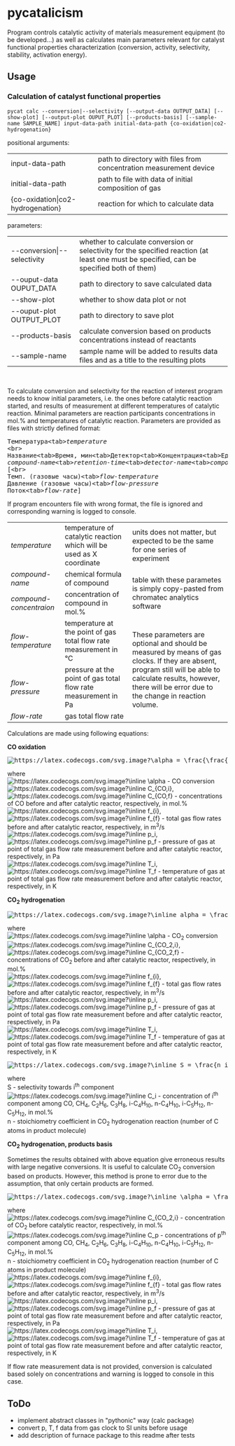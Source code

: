 <h1>pycatalicism</h1>
<p>Program controls catalytic activity of materials measurement equipment (to be developed...) as well as calculates main parameters relevant for catalyst functional properties characterization (conversion, activity, selectivity, stability, activation energy).</p>
<h2>Usage</h2>
<h3>Calculation of catalyst functional properties</h3>
<p><code>pycat calc --conversion|--selectivity [--output-data OUTPUT_DATA] [--show-plot] [--output-plot OUPUT_PLOT] [--products-basis] [--sample-name SAMPLE_NAME] input-data-path initial-data-path {co-oxidation|co2-hydrogenation}</code></p>
<p>positional arguments:</p>
<table>
  <tr>
    <td>input-data-path</td>
    <td>path to directory with files from concentration measurement device</td>
  </tr>
  <tr>
    <td>initial-data-path</td>
    <td>path to file with data of initial composition of gas</td>
  </tr>
  <tr>
    <td>{co-oxidation|co2-hydrogenation}</td>
    <td>reaction for which to calculate data</td>
  </tr>
</table>
<p>parameters:</p>
<table>
  <tr>
    <td>--conversion|--selectivity</td>
    <td>whether to calculate conversion or selectivity for the specified reaction (at least one must be specified, can be specified both of them)</td>
  </tr>
  <tr>
    <td>--ouput-data OUPUT_DATA</td>
    <td>path to directory to save calculated data</td>
  </tr>
  <tr>
    <td>--show-plot</td>
    <td>whether to show data plot or not</td>
  </tr>
  <tr>
    <td>--ouput-plot OUTPUT_PLOT</td>
    <td>path to directory to save plot</td>
  </tr>
  <tr>
    <td>--products-basis</td>
    <td>calculate conversion based on products concentrations instead of reactants</td>
  </tr>
  <tr>
    <td>--sample-name</td>
    <td>sample name will be added to results data files and as a title to the resulting plots</td>
  </tr>
</table>
<br>
<p>To calculate conversion and selectivity for the reaction of interest program needs to know initial parameters, i.e. the ones before catalytic reaction started, and results of measurement at different temperatures of catalytic reaction. Minimal parameters are reaction participants concentrations in mol.% and temperatures of catalytic reaction. Parameters are provided as files with strictly defined format:</p>
<div><pre>
Температура&lt;tab&gt;<i>temperature</i>
&lt;br&gt;
Название&lt;tab&gt;Время, мин&lt;tab&gt;Детектор&lt;tab&gt;Концентрация&lt;tab&gt;Ед, измерения&lt;tab&gt;Площадь&lt;tab&gt;Высота
<i>compound-name</i>&lt;tab&gt;<i>retention-time</i>&lt;tab&gt;<i>detector-name</i>&lt;tab&gt;<i>compound-concentration</i>&lt;tab&gt;<i>concentration-units</i>&lt;tab&gt;<i>peak-area</i>&lt;tab&gt;<i>peak-height</i>
[&lt;br&gt;
Темп. (газовые часы)&lt;tab&gt;<i>flow-temperature</i>
Давление (газовые часы)&lt;tab&gt;<i>flow-pressure</i>
Поток&lt;tab&gt;<i>flow-rate</i>]
</pre></div>
<p>If program encounters file with wrong format, the file is ignored and corresponding warning is logged to console.</p>
<table>
  <tr>
    <td><i>temperature</i></td>
    <td>temperature of catalytic reaction which will be used as X coordinate</td>
    <td>units does not matter, but expected to be the same for one series of experiment</td>
  </tr>
  <tr>
    <td><i>compound-name</i></td>
    <td>chemical formula of compound</td>
    <td rowspan="2">table with these parametes is simply copy-pasted from chromatec analytics software</td>
  </tr>
  <tr>
    <td><i>compound-concentraion</i></td>
    <td>concentration of compound in mol.%</td>
  </tr>
  <tr>
    <td><i>flow-temperature</i></td>
    <td>temperature at the point of gas total flow rate measurement in °C</td>
    <td rowspan="3">These parameters are optional and should be measured by means of gas clocks. If they are absent, program still will be able to calculate results, however, there will be error due to the change in reaction volume.</td>
  </tr>
  <tr>
    <td><i>flow-pressure</i></td>
    <td>pressure at the point of gas total flow rate measurement in Pa</td>
  </tr>
  <tr>
    <td><i>flow-rate</i></td>
    <td>gas total flow rate</td>
  </tr>
</table>
<p>Calculations are made using following equations:</p>
<p><b>CO oxidation</b></p>
<pre><img src="https://latex.codecogs.com/svg.image?\alpha&space;=&space;\frac{\frac{p_{i}\cdot&space;f_{i}}{T_{i}}\cdot&space;C_{CO,i}&space;-&space;\frac{p_f\cdot&space;f_f}{T_f}\cdot&space;C_{CO,f}}{\frac{p_{i}\cdot&space;f_{i}}{T_{i}}\cdot&space;C_{CO,i}}" title="https://latex.codecogs.com/svg.image?\alpha = \frac{\frac{p_{i}\cdot f_{i}}{T_{i}}\cdot C_{CO,i} - \frac{p_f\cdot f_f}{T_f}\cdot C_{CO,f}}{\frac{p_{i}\cdot f_{i}}{T_{i}}\cdot C_{CO,i}}" /></pre>
<p>
  where<br>
  <img src="https://latex.codecogs.com/svg.image?\inline&space;\alpha" title="https://latex.codecogs.com/svg.image?\inline \alpha" /> - CO conversion<br>
  <img src="https://latex.codecogs.com/svg.image?\inline&space;C_{CO,i}" title="https://latex.codecogs.com/svg.image?\inline C_{CO,i}" />, <img src="https://latex.codecogs.com/svg.image?\inline&space;C_{CO,f}" title="https://latex.codecogs.com/svg.image?\inline C_{CO,f}" /> - concentrations of CO before and after catalytic reactor, respectively, in mol.%<br>
  <img src="https://latex.codecogs.com/svg.image?\inline&space;f_{i}" title="https://latex.codecogs.com/svg.image?\inline f_{i}" />, <img src="https://latex.codecogs.com/svg.image?\inline&space;f_{f}" title="https://latex.codecogs.com/svg.image?\inline f_{f}" /> - total gas flow rates before and after catalytic reactor, respectively, in m<sup>3</sup>/s<br>
  <img src="https://latex.codecogs.com/svg.image?\inline&space;p_i" title="https://latex.codecogs.com/svg.image?\inline p_i" />, <img src="https://latex.codecogs.com/svg.image?\inline&space;p_f" title="https://latex.codecogs.com/svg.image?\inline p_f" /> - pressure of gas at point of total gas flow rate measurement before and after catalytic reactor, respectively, in Pa<br>
  <img src="https://latex.codecogs.com/svg.image?\inline&space;T_i" title="https://latex.codecogs.com/svg.image?\inline T_i" />, <img src="https://latex.codecogs.com/svg.image?\inline&space;T_f" title="https://latex.codecogs.com/svg.image?\inline T_f" /> - temperature of gas at point of total gas flow rate measurement before and after catalytic reactor, respectively, in K
</p>
<p><b>CO<sub>2</sub> hydrogenation</b></p>
<pre><img src="https://latex.codecogs.com/svg.image?\inline&space;alpha&space;=&space;\frac{\frac{p_{i}\cdot&space;f_{i}}{T_{i}}\cdot&space;C_{CO_2,i}&space;-&space;\frac{p_f\cdot&space;f_f}{T_f}\cdot&space;C_{CO_2,f}}{\frac{p_{i}\cdot&space;f_{i}}{T_{i}}\cdot&space;C_{CO_2,i}}" title="https://latex.codecogs.com/svg.image?\inline alpha = \frac{\frac{p_{i}\cdot f_{i}}{T_{i}}\cdot C_{CO_2,i} - \frac{p_f\cdot f_f}{T_f}\cdot C_{CO_2,f}}{\frac{p_{i}\cdot f_{i}}{T_{i}}\cdot C_{CO_2,i}}" /></pre>
<p>
  where<br>
  <img src="https://latex.codecogs.com/svg.image?\inline&space;\alpha" title="https://latex.codecogs.com/svg.image?\inline \alpha" /> - CO<sub>2</sub> conversion<br>
  <img src="https://latex.codecogs.com/svg.image?\inline&space;C_{CO_2,i}" title="https://latex.codecogs.com/svg.image?\inline C_{CO_2,i}" />, <img src="https://latex.codecogs.com/svg.image?\inline&space;C_{CO_2,f}" title="https://latex.codecogs.com/svg.image?\inline C_{CO_2,f}" /> - concentrations of CO<sub>2</sub> before and after catalytic reactor, respectively, in mol.%<br>
  <img src="https://latex.codecogs.com/svg.image?\inline&space;f_{i}" title="https://latex.codecogs.com/svg.image?\inline f_{i}" />, <img src="https://latex.codecogs.com/svg.image?\inline&space;f_{f}" title="https://latex.codecogs.com/svg.image?\inline f_{f}" /> - total gas flow rates before and after catalytic reactor, respectively, in m<sup>3</sup>/s<br>
  <img src="https://latex.codecogs.com/svg.image?\inline&space;p_i" title="https://latex.codecogs.com/svg.image?\inline p_i" />, <img src="https://latex.codecogs.com/svg.image?\inline&space;p_f" title="https://latex.codecogs.com/svg.image?\inline p_f" /> - pressure of gas at point of total gas flow rate measurement before and after catalytic reactor, respectively, in Pa<br>
  <img src="https://latex.codecogs.com/svg.image?\inline&space;T_i" title="https://latex.codecogs.com/svg.image?\inline T_i" />, <img src="https://latex.codecogs.com/svg.image?\inline&space;T_f" title="https://latex.codecogs.com/svg.image?\inline T_f" /> - temperature of gas at point of total gas flow rate measurement before and after catalytic reactor, respectively, in K
</p>
<pre><img src="https://latex.codecogs.com/svg.image?\inline&space;S&space;=&space;\frac{n_i\cdot&space;C_i}{\sum&space;n_i\cdot&space;C_i}" title="https://latex.codecogs.com/svg.image?\inline S = \frac{n_i\cdot C_i}{\sum n_i\cdot C_i}" /></pre>
<p>
  where<br>
  S - selectivity towards i<sup>th</sup> component<br>
  <img src="https://latex.codecogs.com/svg.image?\inline&space;C_i" title="https://latex.codecogs.com/svg.image?\inline C_i" /> - concentration of i<sup>th</sup> component among CO, CH<sub>4</sub>, C<sub>2</sub>H<sub>6</sub>, C<sub>3</sub>H<sub>8</sub>, i-C<sub>4</sub>H<sub>10</sub>, n-C<sub>4</sub>H<sub>10</sub>, i-C<sub>5</sub>H<sub>12</sub>, n-C<sub>5</sub>H<sub>12</sub>, in mol.%<br>
  n - stoichiometry coefficient in CO<sub>2</sub> hydrogenation reaction (number of C atoms in product molecule)
</p>
<p><b>CO<sub>2</sub> hydrogenation, products basis</b></p>
<p>Sometimes the results obtained with above equation give erroneous results with large negative conversions. It is useful to calculate CO<sub>2</sub> conversion based on products. However, this method is prone to error due to the assumption, that only certain products are formed.</p>
<pre><img src="https://latex.codecogs.com/svg.image?\inline&space;\alpha&space;=&space;\frac{\sum{n_p\cdot&space;C_p}}{C_{CO_2,i}}\cdot&space;\frac{p_f&space;\cdot&space;f_f&space;\cdot&space;T_i}{p_i&space;\cdot&space;f_i&space;\cdot&space;T_f}" title="https://latex.codecogs.com/svg.image?\inline \alpha = \frac{\sum{n_p\cdot C_p}}{C_{CO_2,i}}\cdot \frac{p_f \cdot f_f \cdot T_i}{p_i \cdot f_i \cdot T_f}" /></pre>
<p>
  where<br>
  <img src="https://latex.codecogs.com/svg.image?\inline&space;C_{CO_2,i}" title="https://latex.codecogs.com/svg.image?\inline C_{CO_2,i}" /> - concentration of CO<sub>2</sub> before catalytic reactor, respectively, in mol.%<br>
  <img src="https://latex.codecogs.com/svg.image?\inline&space;C_p" title="https://latex.codecogs.com/svg.image?\inline C_p" /> - concentrations of p<sup>th</sup> component among CO, CH<sub>4</sub>, C<sub>2</sub>H<sub>6</sub>, C<sub>3</sub>H<sub>8</sub>, i-C<sub>4</sub>H<sub>10</sub>, n-C<sub>4</sub>H<sub>10</sub>, i-C<sub>5</sub>H<sub>12</sub>, n-C<sub>5</sub>H<sub>12</sub>, in mol.%<br>
  n - stoichiometry coefficient in CO<sub>2</sub> hydrogenation reaction (number of C atoms in product molecule)<br>
  <img src="https://latex.codecogs.com/svg.image?\inline&space;f_{i}" title="https://latex.codecogs.com/svg.image?\inline f_{i}" />, <img src="https://latex.codecogs.com/svg.image?\inline&space;f_{f}" title="https://latex.codecogs.com/svg.image?\inline f_{f}" /> - total gas flow rates before and after catalytic reactor, respectively, in m<sup>3</sup>/s<br>
  <img src="https://latex.codecogs.com/svg.image?\inline&space;p_i" title="https://latex.codecogs.com/svg.image?\inline p_i" />, <img src="https://latex.codecogs.com/svg.image?\inline&space;p_f" title="https://latex.codecogs.com/svg.image?\inline p_f" /> - pressure of gas at point of total gas flow rate measurement before and after catalytic reactor, respectively, in Pa<br>
  <img src="https://latex.codecogs.com/svg.image?\inline&space;T_i" title="https://latex.codecogs.com/svg.image?\inline T_i" />, <img src="https://latex.codecogs.com/svg.image?\inline&space;T_f" title="https://latex.codecogs.com/svg.image?\inline T_f" /> - temperature of gas at point of total gas flow rate measurement before and after catalytic reactor, respectively, in K
</p>
<p>If flow rate measurement data is not provided, conversion is calculated based solely on concentrations and warning is logged to console in this case.</p>
<h2>ToDo</h2>
<ul>
  <li>implement abstract classes in "pythonic" way (calc package)</li>
  <li>convert p, T, f data from gas clock to SI units before usage</li>
  <li>add description of furnace package to this readme after tests</li>
</ul>
